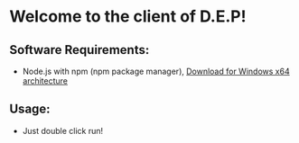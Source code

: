 # Welcome to the client of D.E.P!

## Software Requirements:
- Node.js with npm (npm package manager), [Download for Windows x64 architecture](https://nodejs.org/dist/v22.14.0/node-v22.14.0-x64.msi)

## Usage:
- Just double click run!